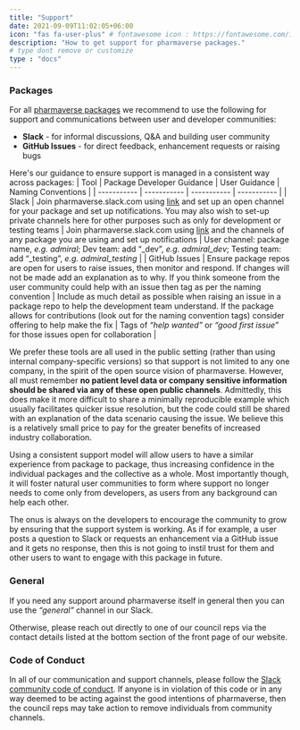 ```yaml
---
title: "Support"
date: 2021-09-09T11:02:05+06:00
icon: "fas fa-user-plus" # fontawesome icon : https://fontawesome.com/icons
description: "How to get support for pharmaverse packages."
# type dont remove or customize
type : "docs"
---
```


### Packages

For all [pharmaverse packages](https://pharmaverse.org/e2eclinical/) we recommend to use the following for support and communications between user and developer communities:
* **Slack** - for informal discussions, Q&A and building user community
* **GitHub Issues** - for direct feedback, enhancement requests or raising bugs

Here's our guidance to ensure support is managed in a consistent way across packages:
| Tool | Package Developer Guidance | User Guidance | Naming Conventions |
| ----------- | ----------- | ----------- | ----------- |
| Slack      | Join pharmaverse.slack.com using [link](https://join.slack.com/t/pharmaverse/shared_invite/zt-yv5atkr4-Np2ytJ6W_QKz_4Olo7Jo9A) and set up an open channel for your package and set up notifications. You may also wish to set-up private channels here for other purposes such as only for development or testing teams | Join pharmaverse.slack.com using [link](https://join.slack.com/t/pharmaverse/shared_invite/zt-yv5atkr4-Np2ytJ6W_QKz_4Olo7Jo9A) and the channels of any package you are using and set up notifications | User channel: package name, _e.g. admiral_; Dev team: add “_dev”, _e.g. admiral_dev_; Testing team: add “_testing”, _e.g. admiral_testing_ |
| GitHub Issues   | Ensure package repos are open for users to raise issues, then monitor and respond. If changes will not be made add an explanation as to why. If you think someone from the user community could help with an issue then tag as per the naming convention | Include as much detail as possible when raising an issue in a package repo to help the development team understand. If the package allows for contributions (look out for the naming convention tags) consider offering to help make the fix | Tags of _“help wanted”_ or _“good first issue”_ for those issues open for collaboration |

We prefer these tools are all used in the public setting (rather than using internal company-specific versions) so that support is not limited to any one company, in the spirit of the open source vision of pharmaverse. However, all must remember **no patient level data or company sensitive information should be shared via any of these open public channels**. Admittedly, this does make it more difficult to share a minimally reproducible example which usually facilitates quicker issue resolution, but the code could still be shared with an explanation of the data scenario causing the issue. We believe this is a relatively small price to pay for the greater benefits of increased industry collaboration.

Using a consistent support model will allow users to have a similar experience from package to package, thus increasing confidence in the individual packages and the collective as a whole. Most importantly though, it will foster natural user communities to form where support no longer needs to come only from developers, as users from any background can help each other.

The onus is always on the developers to encourage the community to grow by ensuring that the support system is working. As if for example, a user posts a question to Slack or requests an enhancement via a GitHub issue and it gets no response, then this is not going to instil trust for them and other users to want to engage with this package in future.

### General

If you need any support around pharmaverse itself in general then you can use the _“general”_ channel in our Slack. 

Otherwise, please reach out directly to one of our council reps via the contact details listed at the bottom section of the front page of our website.

### Code of Conduct

In all of our communication and support channels, please follow the [Slack community code of conduct](https://api.slack.com/community/code-of-conduct). If anyone is in violation of this code or in any way deemed to be acting against the good intentions of pharmaverse, then the council reps may take action to remove individuals from community channels.
